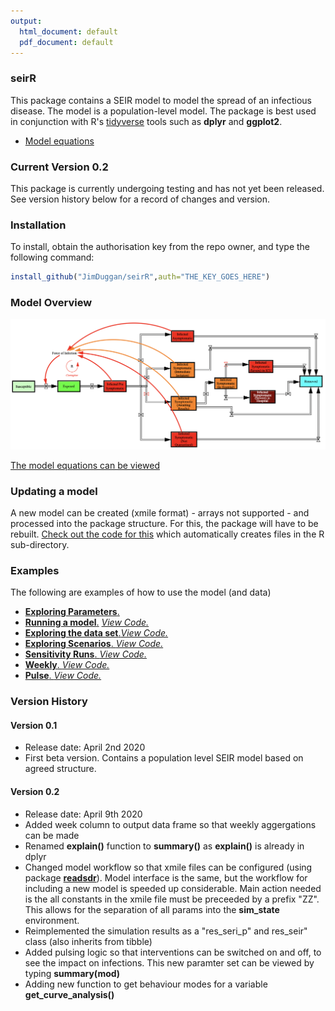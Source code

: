 ```yaml
---
output:
  html_document: default
  pdf_document: default
---
```

### seirR 
This package contains a SEIR model to model the spread of an infectious disease. The model is a population-level model. The package is best used in conjunction with R's [tidyverse](https://www.tidyverse.org) tools such as **dplyr** and **ggplot2**.

- [Model equations](https://github.com/JimDuggan/seirR/blob/master/data-raw/models/Equations/Model%20V0.2.pdf)


### Current Version 0.2
This package is currently undergoing testing and has not yet been released. See version history below for a record of changes and version.



### Installation
To install, obtain the authorisation key from the repo owner, and type the following command:

```R
install_github("JimDuggan/seirR",auth="THE_KEY_GOES_HERE")
```

### Model Overview
![](https://github.com/JimDuggan/seirR/blob/master/data-raw/Images/ModelStructure.png)

[The model equations can be viewed](https://github.com/JimDuggan/seirR/blob/master/data-raw/models/Equations/Model%20V0.2.pdf)

### Updating a model
A new model can be created (xmile format) - arrays not supported - and processed into the package structure. For this, the package will have to be rebuilt. [Check out the code for this](https://github.com/JimDuggan/seirR/blob/master/data-raw/models/seir_p/01%20Translate.R) which automatically creates files in the R sub-directory.

### Examples
The following are examples of how to use the model (and data)

- [**Exploring Parameters**.  ](
https://github.com/JimDuggan/seirR/tree/master/data-raw/Examples/06%20Parameters)
- [**Running a model**.](
https://github.com/JimDuggan/seirR/tree/master/data-raw/Examples/01%20Run%20Model) [*View Code.*](https://github.com/JimDuggan/seirR/blob/master/inst/scripts/01_one_test_p.R)
- [**Exploring the data set**.](
https://github.com/JimDuggan/seirR/tree/master/data-raw/Examples/02%20Explore%20Data)[*View Code.*](https://github.com/JimDuggan/seirR/blob/master/inst/scripts/02_test_data.R)
- [**Exploring Scenarios**. ](
https://github.com/JimDuggan/seirR/tree/master/data-raw/Examples/03%20Scenarios)[*View Code.*](https://github.com/JimDuggan/seirR/blob/master/inst/scripts/03_test_scenarios.R)
- [**Sensitivity Runs**. ](
https://github.com/JimDuggan/seirR/tree/master/data-raw/Examples/04%20Sensitivity)[*View Code.*](https://github.com/JimDuggan/seirR/blob/master/inst/scripts/04_test_sens.R)
- [**Weekly**. ](
https://github.com/JimDuggan/seirR/tree/master/data-raw/Examples/05%20Week)[*View Code.*](https://github.com/JimDuggan/seirR/blob/master/inst/scripts/05_test_week.R)
- [**Pulse**. ](
https://github.com/JimDuggan/seirR/tree/master/data-raw/Examples/07%20Pulse)[*View Code.*](https://github.com/JimDuggan/seirR/blob/master/inst/scripts/06_test_pulse.R)



### Version History
#### Version 0.1
* Release date: April 2nd 2020
* First beta version. Contains a population level SEIR model based on agreed structure. 

#### Version 0.2
* Release date: April 9th 2020
* Added week column to output data frame so that weekly aggergations can be made
* Renamed **explain()** function to **summary()** as **explain()** is already in dplyr
* Changed model workflow so that xmile files can be configured (using package [**readsdr**](https://github.com/jandraor/readsdr)). Model interface is the same, but the workflow for including a new model is speeded up considerable. Main action needed is the all constants in the xmile file must be preceeded by a prefix "ZZ". This allows for the separation of all params into the **sim_state** environment.
* Reimplemented the simulation results as a "res_seri_p" and res_seir" class (also inherits from tibble)
* Added pulsing logic so that interventions can be switched on and off, to see the impact on infections. This new paramter set can be viewed by typing **summary(mod)**
* Adding new function to get behaviour modes for a variable **get_curve_analysis()**

